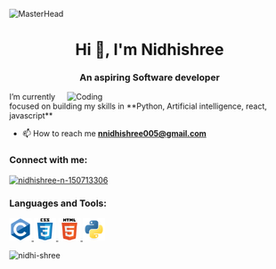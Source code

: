![MasterHead](https://img.freepik.com/premium-vector/software-development-web-coding-laptop-programming-concept-website-design-coding-remote-work-home_3482-5615.jpg?w=900
)
<h1 align="center">Hi 👋, I'm Nidhishree</h1>
<h3 align="center">An aspiring Software developer</h3>
<img align="right" alt="Coding" width="400" src="https://media3.giphy.com/media/NgurY1o4z080Jfoyzw/giphy.gif?cid=6c09b95290d633090b0fde2185c3648f30dd1657e7dc895a&ep=v1_internal_gifs_gifId&rid=giphy.gif&ct=s">
I’m currently focused on building my skills in **Python, Artificial intelligence, react, javascript**

- 📫 How to reach me **nnidhishree005@gmail.com**

<h3 align="left">Connect with me:</h3>
<p align="left">
<a href="https://linkedin.com/in/nidhishree-n-150713306" target="blank"><img align="center" src="https://raw.githubusercontent.com/rahuldkjain/github-profile-readme-generator/master/src/images/icons/Social/linked-in-alt.svg" alt="nidhishree-n-150713306" height="30" width="40" /></a>
</p>

<h3 align="left">Languages and Tools:</h3>
<p align="left"> <a href="https://www.cprogramming.com/" target="_blank" rel="noreferrer"> <img src="https://raw.githubusercontent.com/devicons/devicon/master/icons/c/c-original.svg" alt="c" width="40" height="40"/> </a> <a href="https://www.w3schools.com/css/" target="_blank" rel="noreferrer"> <img src="https://raw.githubusercontent.com/devicons/devicon/master/icons/css3/css3-original-wordmark.svg" alt="css3" width="40" height="40"/> </a> <a href="https://www.w3.org/html/" target="_blank" rel="noreferrer"> <img src="https://raw.githubusercontent.com/devicons/devicon/master/icons/html5/html5-original-wordmark.svg" alt="html5" width="40" height="40"/> </a> <a href="https://www.python.org" target="_blank" rel="noreferrer"> <img src="https://raw.githubusercontent.com/devicons/devicon/master/icons/python/python-original.svg" alt="python" width="40" height="40"/> </a> </p>

<p><img align="center" src="https://github-readme-stats.vercel.app/api/top-langs?username=nidhi-shree&show_icons=true&locale=en&layout=compact" alt="nidhi-shree" /></p>

